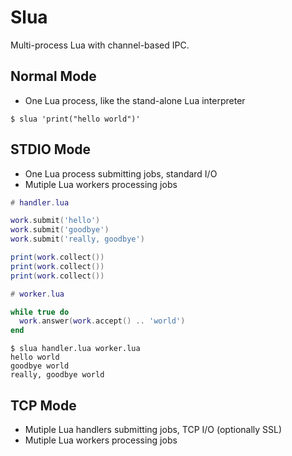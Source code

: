 # Slua

Multi-process Lua with channel-based IPC.

## Normal Mode

* One Lua process, like the stand-alone Lua interpreter

```
$ slua 'print("hello world")'
```

## STDIO Mode

* One Lua process submitting jobs, standard I/O
* Mutiple Lua workers processing jobs

```lua
# handler.lua

work.submit('hello')
work.submit('goodbye')
work.submit('really, goodbye')

print(work.collect())
print(work.collect())
print(work.collect())

# worker.lua

while true do
  work.answer(work.accept() .. 'world')
end
```

```
$ slua handler.lua worker.lua
hello world
goodbye world
really, goodbye world
```

## TCP Mode

* Mutiple Lua handlers submitting jobs, TCP I/O (optionally SSL)
* Mutiple Lua workers processing jobs
